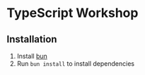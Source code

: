 # TypeScript Workshop

## Installation

1. Install [bun](https://bun.sh/)
2. Run `bun install` to install dependencies
